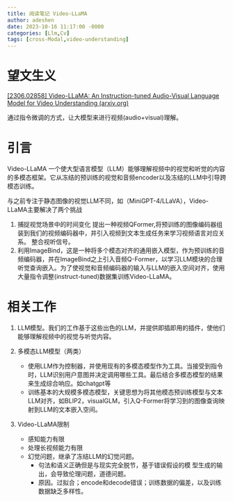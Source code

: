 ```yaml
---
title: 阅读笔记 Video-LLaMA
author: adeshen
date: 2023-10-16 11:17:00 -0000
categories: [Llm,Cv]
tags: [cross-Modal,video-understanding]
---
```


# 望文生义

[[2306.02858] Video-LLaMA: An Instruction-tuned Audio-Visual Language Model for Video Understanding (arxiv.org)](https://arxiv.org/abs/2306.02858)

通过指令微调的方式，让大模型来进行视频(audio+visual)理解。

# 引言

Video-LLaMA 一个使大型语言模型（LLM）能够理解视频中的视觉和听觉的内容的多模态框架。它从冻结的预训练的视觉和音频encoder以及冻结的LLM中引导跨模态训练。

与之前专注于静态图像的视觉LLM不同，如（MiniGPT-4/LLaVA），Video-LLaMA主要解决了两个挑战

1. 捕捉视觉场景中的时间变化
   提出一种视频QFormer,将预训练的图像编码器组装到我们的视频编码器中，并引入视频到文本生成任务来学习视频语言对应关系。
   整合视听信号。
2. 利用ImageBind，这是一种将多个模态对齐的通用嵌入模型，作为预训练的音频编码器，并在ImageBind之上引入音频Q-Former，以学习LLM模块的合理听觉查询嵌入。为了使视觉和音频编码器的输入与LLM的嵌入空间对齐，使用大量指令调整(instruct-tuned)数据集训练Video-LLaMA。

# 相关工作

1. LLM模型。我们的工作基于这些出色的LLM，并提供即插即用的插件，使他们能够理解视频中的视觉与听觉内容。
2. 多模态LLM模型（两类）

   - 使用LLM作为控制器，并使用现有的多模态模型作为工具。当接受到指令时，LLM识别用户意图并决定调用哪些工具。最后结合多模态模型的结果来生成综合响应。如chatgpt等
   - 训练基本的大规模多模态模型，关键思想为将其他模态预训练模型与文本LLM对齐，如BLIP2，visualGLM，引入Q-Former将学习到的图像查询映射到LLM的文本嵌入空间。
3. Video-LLaMA限制

   - 感知能力有限
   - 处理长视频能力有限
   - 幻觉问题，继承了冻结LLM的幻觉问题。
     - 句法和语义正确但是与现实完全脱节，基于错误假设的模 型生成的输出，会导致伦理问题，道德问题。
     - 原因。过拟合；encode和decode错误；训练数据的偏差，以及训练数据缺乏多样性。
